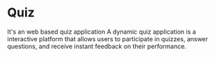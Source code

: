 # Quiz
It's an web based quiz application
A dynamic quiz application is a interactive platform that allows users to participate in quizzes, answer questions, and receive instant feedback on their performance.
